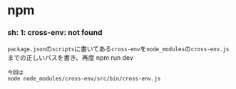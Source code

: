 # npm

### sh: 1: cross-env: not found

`package.json`の`scripts`に書いてある`cross-env`を`node_modules`の`cross-env.js`までの正しいパスを書き、再度 npm run dev

```
今回は
node node_modules/cross-env/src/bin/cross-env.js
```
